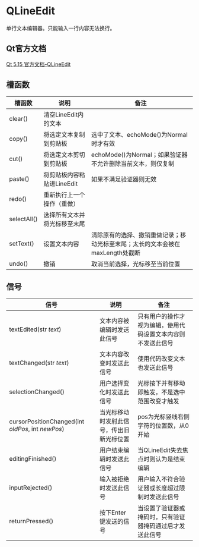 # QLineEdit

单行文本编辑器。只能输入一行内容无法换行。

## Qt官方文档

[Qt 5.15 官方文档-QLineEdit ](https://doc.qt.io/qt-5.15/qlineedit.html)

## 槽函数

| 槽函数      | 说明                         | 备注                                                         |
| ----------- | ---------------------------- | ------------------------------------------------------------ |
| clear()     | 清空LineEdit内的文本         |                                                              |
| copy()      | 将选定文本复制到剪贴板       | 选中了文本、echoMode()为Normal时才有效                       |
| cut()       | 将选定文本剪切到剪贴板       | echoMode()为Normal；如果验证器不允许删除当前文本，则仅复制   |
| paste()     | 将剪贴板内容粘贴进LineEdit   | 如果不满足验证器则无效                                       |
| redo()      | 重新执行上一个操作（重做）   |                                                              |
| selectAll() | 选择所有文本并将光标移至末尾 |                                                              |
| setText()   | 设置文本内容                 | 清除原有的选择、撤销重做记录；移动光标至末尾；太长的文本会被在maxLength处截断 |
| undo()      | 撤销                         | 取消当前选择，光标移至当前位置                               |



## 信号

| 信号                                              | 说明                                     | 备注                                                         |
| ------------------------------------------------- | ---------------------------------------- | ------------------------------------------------------------ |
| textEdited(str *text*)                            | 文本内容被编辑时发送此信号               | 只有用户的操作才视为编辑，使用代码设置文本内容则不发送此信号 |
| textChanged(str *text*)                           | 文本内容改变时发送此信号                 | 使用代码改变文本也发送此信号                                 |
| selectionChanged()                                | 用户选择变化时发送此信号                 | 光标按下并有移动即触发，不是选中范围改变才触发               |
| cursorPositionChanged(int *oldPos*, int *newPos*) | 当光标移动时发射此信号，传出旧新光标位置 | pos为光标竖线右侧字符的位置数，从0开始                       |
| editingFinished()                                 | 用户结束编辑时发送此信号                 | 当QLineEdit失去焦点时则认为是结束编辑                        |
| inputRejected()                                   | 输入被拒绝时发送此信号                   | 用户输入不符合验证器或长度超过限制时发送此信号               |
| returnPressed()                                   | 按下Enter键发送的信号                    | 当设置了验证器或掩码时，只有验证器掩码通过后才发送此信号     |

